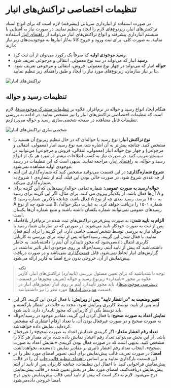 # تنظیمات اختصاصی تراکنش‌های انبار

در صورت استفاده از انبارداری سریالی (پیشرفته) لازم است که برای انواع اسناد تراکنش‌های انبار، زیرنوع‌های لازم را ایجاد و تنظیم نمایید. در صورت نیاز به آشنایی با سیستم انبارداری پیشرفته و انواع تراکنش‌های انبار می‌توانید از [راهنمای انبار](https://github.com/1stco/PayamGostarDocs/blob/master/Help/Buy-warehouse-sales/Store/Store.md) استفاده نمایید. به صورت کلی، برای ثبت ورود و خروج کالا به/از انبارها به موجودیت‌های زیر نیاز دارید:<br>
- **رسید موجودی اولیه** که صرفاً یک رکورد می‌توان از آن ثبت کرد.
- **رسید** انبار که می‌تواند در سه نوع معمولی، انتقالی و مرجوعی تعریف شود.
- **حواله** انبار که می‌تواند در چهار نوع معمولی، فروش، انتقالی و مرجوعی تعریف شود.
بنا بر نیاز سازمان، زیرنوع‌های مورد نیاز را ایجاد و طبق راهنمای زیر تنظیم نمایید. <br>

![تراکنش‌های انبار](./Images/warehouse-transactions-2.8.6.png)

## تنظیمات رسید و حواله
هنگام ایجاد انواع رسید و حواله در نرم‌افزار، علاوه بر [تنظیمات مشترک موجودیت‌ها](https://github.com/1stco/PayamGostarDocs/blob/master/Help/Settings/Personalization-crm/CustomizationCommonSettings/ItemsCommonCustomizationSettings_2.8.6.md)، لازم است که تنظیمات اختصاصی تراکنش‌های انبار را نیز مشخص نمایید. در ادامه به بررسی تنظیمات قابل مشاهده در صفحه شخصی‌سازی رسید و حواله می‌پردازیم.<br>

![شخصی‌سازی تراکنش‌های انبار](./Images/warehouse-transaction-personalization-2.8.6.png)

- **نوع تراکنش انبار:** نوع رسید یا حواله‌ای که در حال تنظیم زیرنوع آن هستید را مشخص کنید. چنانچه پیش‌تر به آن اشاره شد، سه نوع رسید انبار (معمولی، انتقالی و مرجوعی) و چهار نوع حواله انبار (معمولی، انتقالی، فروش و مرجوعی) می‌توانید در سیستم تعریف کنید. در صورت نیاز به کسب اطلاعات بیشتر در مورد هر یک از انواع رسید و حواله، به [راهنمای انبار](https://github.com/1stco/PayamGostarDocs/blob/master/Help/Buy-warehouse-sales/Store/Store.md)، مراجعه نمایید. بدیهی است که این تنظیمات در رسید موجودی اولیه مشاهده نمی‌شود.
- **شروع شماره‌گذاری:** در این قسمت می‌توانید مشخص کنید که شماره‌گذاری این آیتم از چه عددی شروع شود. در صورت خالی بودن این فیلد، آیتم از شماره‌ی ۱ شروع به شماره‌گذاری می‌کند.
- **حواله/رسید به صورت عمومی:** شماره تمامی حواله/رسیدهایی که این گزینه برای آن‌ها فعال باشد، از یکدیگر پیروی می کنند. برای مثال، اگر این گزینه برای رسید A و B فعال باشد، چنانچه بالاترین شماره رسید A به ۱۵۰۰ برسد، رسید بعدی چه از نوع A ثبت شود چه از نوع B، شماره ۱۵۰۱ را دریافت خواهد کرد. به عبارت دیگر حواله/رسیدهای عمومی نمی‌توانند شماره یکسان داشته باشند و منبع شماره آن‌ها یکسان است.
- **الزام به تایید شدن:** به صورت پیش‌فرض تراکنش‌های ثبت شده در نرم‌افزار بلافاصله پس از ثبت به صورت خودکار تایید می‌شوند. در صورتی که در سازمان شما، رسید یا حواله نیاز به بررسی توسط شخص/سمت خاصی دارد، این گزینه را برای آیتم فعال نمایید. با فعال شدن این گزینه، رسید/حواله پس از ثبت، برای بررسی به کارتابل کاربری انتقال داده‌می‌شود که مجوز تایید/رد آن آیتم را داشته‌باشد. به خاطر داشته‌باشید که پیش از تایید آیتم، رسید/حواله بر روی موجودی انبار تاثیر نداشته، در گزارش‌های انبار لحاظ نمی‌شود، قابل [قیمت‌گذاری](https://github.com/1stco/PayamGostarDocs/blob/master/Help/Buy-warehouse-sales/Store/gheymatgozari-etesal/gheymatgozari.md) نمی‌باشد و در صورت دریافت پیش‌نمایش از آن، خروجی بدون درج امضا به کاربر ارائه می‌شود.

> **نکته**<br>
> توجه داشته‌باشید که برای تعیین مسئول بررسی (تایید/رد) تراکنش‌های انبار، کاربر علاوه بر مجوز «تایید/رد» زیرنوع رسید و حواله (تعریف مجوزها در قسمت[ دسترسی موجودیت‌ها](https://github.com/1stco/PayamGostarDocs/blob/master/Help/Settings/Manage-groups-and-users/permissions/Availability-of-entities/Availability-of-entities.md))، باید مجوز تایید/رد آیتم بر روی انبار (مجوزهای انبار در قسمت [مدیریت انبارها](https://github.com/1stco/PayamGostarDocs/blob/master/Help/Management-and-reports/Warehouse-reports/Warehouse-reports.md)) مورد نظر را نیز داشته‌باشد.<br>

- **تغییر وضعیت به "در انتظار تایید" پس از ویرایش:** با فعال کردن این گزینه، اگر این آیتم پس از تایید، توسط کاربری ویرایش شود، مجدد به حالت در انتظار بازگشته و باید توسط یکی از کاربرانی که مجوز تایید/رد دارد، تایید شود. 
- **نمایش اعداد به صورت صحیح:** با فعال کردن این گزینه، مقادیر موجود در رسید/حواله به صورت صحیح و در صورت غیرفعال بودن آن، با تعداد ارقام اعشاری که مشخص کرده‌اید، نمایش داده خواهند‌شد.
- **تعداد رقم اعشار مقدار:** اگر گزینه‌ی «نمایش اعداد به صورت صحیح» را غیرفعال باشد، از این بخش می‌توانید تعداد رقم اعشار نمایش داده شده برای مقدار هر کالا را مشخص کنید. بدیهی است که در صورت فعال بودن گزینه‌ی «نمایش اعداد به صورت صحیح»، انتخاب تعداد رقم اعشار تاثیری بر مقادیر نمایش داده‌شده، نخواهدداشت.
- **امضا:** در صورت تعریف قالب پیش‌نمایش برای آیتم، تصویر امضا‌ی مورد نظر را در این قسمت بارگذاری نمایید و بر اساس [راهنمای تنظیم قالب چاپ](https://github.com/1stco/PayamGostarDocs/blob/master/Help/Settings/Personalization-crm/CustomizationCommonSettings/PrintTemplateSetting.md) آن را در قالب پیش‌نمایش فراخوانی کنید. با اعمال این تنظیمات، چنانچه کاربران پس از تایید از آیتم پیش‌نمایش دریافت‌کنند، امضا‌ی مورد نظر در بخش تعیین شده در قالب پیش‌نمایش درج می‌شود. لازم به ذکر است که پیش از تایید آیتم، قالب پیش‌نمایش بدون درج امضا خروجی داده‌می‌شود.

